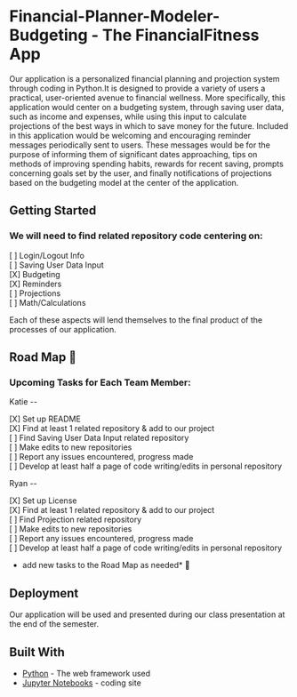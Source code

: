 # Financial-Planner-Modeler-Budgeting - The FinancialFitness App

Our application is a personalized financial planning and projection system through coding in Python.It is designed to provide a variety of users a practical, user-oriented avenue to financial wellness. More specifically, this application would center on a budgeting system, through saving user data, such as income and expenses, while using this input to calculate projections of the best ways in which to save money for the future. Included in this application would be welcoming and encouraging reminder messages periodically sent to users. These messages would be for the purpose of informing them of significant dates approaching, tips on methods of improving spending habits, rewards for recent saving, prompts concerning goals set by the user, and finally notifications of projections based on the budgeting model at the center of the application. 


## Getting Started

### We will need to find related repository code centering on:

[ ] Login/Logout Info  
[ ] Saving User Data Input  
[X] Budgeting  
[X] Reminders  
[ ] Projections  
[ ] Math/Calculations  

Each of these aspects will lend themselves to the final product of the processes of our application. 

## Road Map :round_pushpin:

### Upcoming Tasks for Each Team Member: 

Katie --

 [X] Set up README  
 [X] Find at least 1 related repository & add to our project  
 [ ] Find Saving User Data Input related repository  
 [ ] Make edits to new repositories  
 [ ] Report any issues encountered, progress made  
 [ ] Develop at least half a page of code writing/edits in personal repository  

Ryan --

 [X] Set up License  
 [X] Find at least 1 related repository & add to our project  
 [ ] Find Projection related repository  
 [ ] Make edits to new repositories  
 [ ] Report any issues encountered, progress made  
 [ ] Develop at least half a page of code writing/edits in personal repository  
 
 * add new tasks to the Road Map as needed* :speech_balloon: 


## Deployment

Our application will be used and presented during our class presentation at the end of the semester. 

## Built With

* [Python]() - The web framework used
* [Jupyter Notebooks]() - coding site


